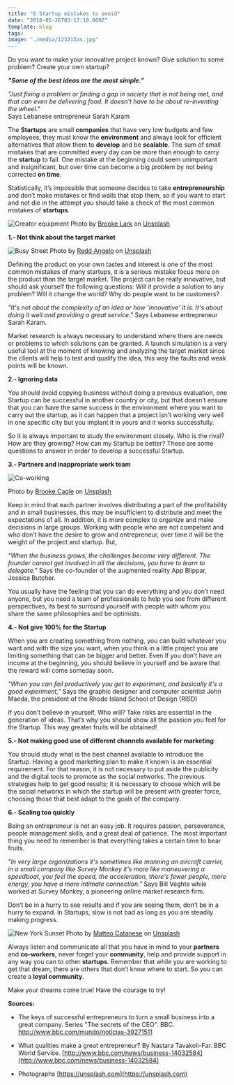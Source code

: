 ```yaml
---
title: "6 Startup mistakes to avoid"
date: "2018-05-26T03:17:18.000Z"
template: blog
tags: 
image: "./media/123213as.jpg"
---
```


<title-6 align="centered">Do you want to make your innovative project known? Give solution to some problem? Create your own startup?</title-6>

<title-6 align="centered">**_"Some of the best ideas are the most simple.”_**</title-6>

<title-6 align="centered">_"Just fixing a problem or finding a gap in society that is not being met, and that can even be delivering food. It doesn't have to be about re-inventing the wheel."_  
Says Lebanese entrepreneur Sarah Karam</title-6>


The **Startups** are small **companies** that have very low budgets and few employees, they must know the **environment** and always look for efficient alternatives that allow them to **develop** and be **scalable**. The sum of small mistakes that are committed every day can be more than enough to carry the **startup** to fail. One mistake at the beginning could seem unimportant and insignificant, but over time can become a big problem by not being corrected **on time**.

Statistically, it’s impossible that someone decides to take **entrepreneurship** and don’t make mistakes or find walls that stop them, so if you want to start and not die in the attempt you should take a check of the most common mistakes of **startups**. 

![Creator equipment](media/startup312321.png)
<credits>Photo by [Brooke Lark](https://unsplash.com/photos/cqOZcjOOmRw?utm_source=unsplash&utm_medium=referral&utm_content=creditCopyText) on [Unsplash](https://unsplash.com/?utm_source=unsplash&utm_medium=referral&utm_content=creditCopyText)
</credits>


**1.- Not think about the target market** 

![Busy Street](media/asdasdas3243.png)
<credits>Photo by [Redd Angelo](https://unsplash.com/photos/oqVT4J_ps0Y?utm_source=unsplash&utm_medium=referral&utm_content=creditCopyText) on [Unsplash](https://unsplash.com/?utm_source=unsplash&utm_medium=referral&utm_content=creditCopyText)</credits>

Defining the product on your own tastes and interest is one of the most common mistakes of many startups, it is a serious mistake focus more on the product than the target market. The project can be really innovative, but should ask yourself the following questions: Will it provide a solution to any problem? Will it change the world? Why do people want to be customers? 

_"It's not about the complexity of an idea or how 'innovative' it is. It's about doing it well and providing a great service."_ Says Lebanese entrepreneur Sarah Karam. 

Market research is always necessary to understand where there are needs or problems to which solutions can be granted. A launch simulation is a very useful tool at the moment of knowing and analyzing the target market since the clients will help to test and qualify the idea, this way the faults and weak points will be known. 

**2.- Ignoring data** 

You should avoid copying business without doing a previous evaluation, one Startup can be successful in another country or city, but that doesn’t ensure that you can have the same success in the environment where you want to carry out the startup, as it can happen that a project isn’t working very well in one specific city but you implant it in yours and it works successfully. 

So it is always important to study the environment closely. Who is the rival? How are they growing? How can my Startup be better? These are some questions to answer in order to develop a successful Startup. 

**3.- Partners and inappropriate work team** 

![Co-working](media/startup555555.png)

<credits>Photo by [Brooke Cagle](https://unsplash.com/photos/g1Kr4Ozfoac?utm_source=unsplash&utm_medium=referral&utm_content=creditCopyText) on [Unsplash](https://unsplash.com/?utm_source=unsplash&utm_medium=referral&utm_content=creditCopyText)</credits>

Keep in mind that each partner involves distributing a part of the profitability and in small businesses, this may be insufficient to distribute and meet the expectations of all. In addition, it is more complex to organize and make decisions in large groups. Working with people who are not competent and who don’t have the desire to grow and entrepreneur, over time it will be the weight of the project and startup. But,

_"When the business grows, the challenges become very different. The founder cannot get involved in all the decisions, you have to learn to delegate."_ Says the co-founder of the augmented reality App Blippar, Jessica Butcher.

You usually have the feeling that you can do everything and you don’t need anyone, but you need a team of professionals to help you see from different perspectives, its best to surround yourself with people with whom you share the same philosophies and be optimists. 

**4.- Not give 100% for the Startup** 

When you are creating something from nothing, you can build whatever you want and with the size you want, when you think in a little project you are limiting something that can be bigger and better. Even if you don’t have an income at the beginning, you should believe in yourself and be aware that the reward will come someday soon.

_"When you can fail productively you get to experiment, and basically it's a good experiment,"_ Says the graphic designer and computer scientist John Maeda, the president of the Rhode Island School of Design (RISD)

If you don’t believe in yourself, Who will? Take risks are essential in the generation of ideas. That’s why you should show all the passion you feel for the Startup. This way greater fruits will be obtained! 

**5.- Not making good use of different channels available for marketing** 

You should study what is the best channel available to introduce the Startup. Having a good marketing plan to make it known is an essential requirement. For that reason, it is not necessary to put aside the publicity and the digital tools to promote as the social networks. The previous strategies help to get good results; it is necessary to choose which will be the social networks in which the startup will be present with greater force, choosing those that best adapt to the goals of the company. 

**6.- Scaling too quickly** 

Being an entrepreneur is not an easy job. It requires passion, perseverance, people management skills, and a great deal of patience. The most important thing you need to remember is that everything takes a certain time to bear fruits.

_"In very large organizations it's sometimes like manning an aircraft carrier, in a small company like Survey Monkey it's more like maneuvering a speedboat, you feel the speed, the acceleration, there's fewer people, more energy, you have a more intimate connection."_ Says Bill Veghte while worked at Survey Monkey, a pioneering online market research firm.

Don’t be in a hurry to see results and if you are seeing them, don’t be in a hurry to expand. In Startups, slow is not bad as long as you are steadily making progress. 

![New York Sunset](media/startup44444444.png)
<credits>Photo by [Matteo Catanese](https://unsplash.com/photos/ZVolF5GVmlw?utm_source=unsplash&utm_medium=referral&utm_content=creditCopyText) on [Unsplash](https://unsplash.com/?utm_source=unsplash&utm_medium=referral&utm_content=creditCopyText)</credits>

Always listen and communicate all that you have in mind to your **partners** and **co-workers**, never forget your **community**, help and provide support in any way you can to other **startups**. Remember that while you are working to get that dream, there are others that don’t know where to start. So you can create a **loyal community**.

<title-4 align=centered>Make your dreams come true! Have the courage to try!</title-4>

**Sources:**

* The keys of successful entrepreneurs to turn a small business into a great company. Series "The secrets of the CEO". BBC. http://www.bbc.com/mundo/noticias-39271511  

* What qualities make a great entrepreneur? By Nastara Tavakoli-Far. BBC World Servise. [http://www.bbc.com/news/business-14032584](http://www.bbc.com/news/business-14032584)  

* Photographs [https://unsplash.com](https://unsplash.com)
